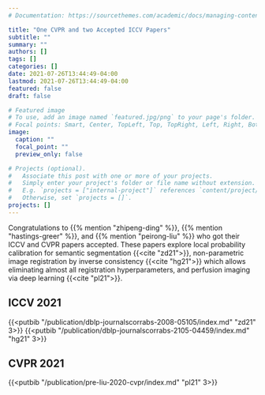 ```yaml
---
# Documentation: https://sourcethemes.com/academic/docs/managing-content/

title: "One CVPR and two Accepted ICCV Papers"
subtitle: ""
summary: ""
authors: []
tags: []
categories: []
date: 2021-07-26T13:44:49-04:00
lastmod: 2021-07-26T13:44:49-04:00
featured: false
draft: false

# Featured image
# To use, add an image named `featured.jpg/png` to your page's folder.
# Focal points: Smart, Center, TopLeft, Top, TopRight, Left, Right, BottomLeft, Bottom, BottomRight.
image:
  caption: ""
  focal_point: ""
  preview_only: false

# Projects (optional).
#   Associate this post with one or more of your projects.
#   Simply enter your project's folder or file name without extension.
#   E.g. `projects = ["internal-project"]` references `content/project/deep-learning/index.md`.
#   Otherwise, set `projects = []`.
projects: []
---
```

Congratulations to {{% mention "zhipeng-ding" %}}, {{% mention "hastings-greer" %}}, and {{% mention "peirong-liu" %}}  who got their ICCV and CVPR papers accepted. These papers explore local probability calibration for semantic segmentation {{<cite "zd21">}}, non-parametric image registration by inverse consistency {{<cite "hg21">}} which allows eliminating almost all registration hyperparameters, and perfusion imaging via deep learning {{<cite "pl21">}}.

## ICCV 2021

{{<putbib "/publication/dblp-journalscorrabs-2008-05105/index.md" "zd21" 3>}}
{{<putbib "/publication/dblp-journalscorrabs-2105-04459/index.md" "hg21" 3>}}

## CVPR 2021

{{<putbib "/publication/pre-liu-2020-cvpr/index.md" "pl21" 3>}}